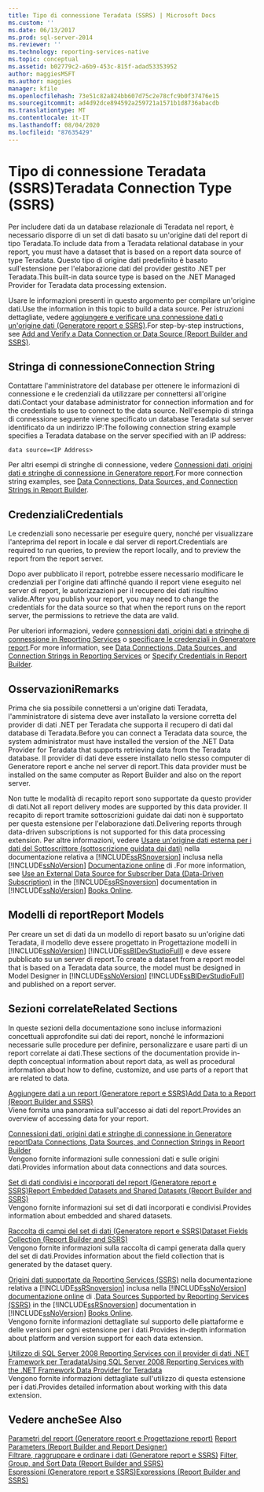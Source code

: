 ```yaml
---
title: Tipo di connessione Teradata (SSRS) | Microsoft Docs
ms.custom: ''
ms.date: 06/13/2017
ms.prod: sql-server-2014
ms.reviewer: ''
ms.technology: reporting-services-native
ms.topic: conceptual
ms.assetid: b02779c2-a6b9-453c-815f-adad53353952
author: maggiesMSFT
ms.author: maggies
manager: kfile
ms.openlocfilehash: 73e51c82a824bb607d75c2e78cfc9b0f37476e15
ms.sourcegitcommit: ad4d92dce894592a259721a1571b1d8736abacdb
ms.translationtype: MT
ms.contentlocale: it-IT
ms.lasthandoff: 08/04/2020
ms.locfileid: "87635429"
---
```

# <a name="teradata-connection-type-ssrs"></a><span data-ttu-id="a6295-102">Tipo di connessione Teradata (SSRS)</span><span class="sxs-lookup"><span data-stu-id="a6295-102">Teradata Connection Type (SSRS)</span></span>
  <span data-ttu-id="a6295-103">Per includere dati da un database relazionale di Teradata nel report, è necessario disporre di un set di dati basato su un'origine dati del report di tipo Teradata.</span><span class="sxs-lookup"><span data-stu-id="a6295-103">To include data from a Teradata relational database in your report, you must have a dataset that is based on a report data source of type Teradata.</span></span> <span data-ttu-id="a6295-104">Questo tipo di origine dati predefinito è basato sull'estensione per l'elaborazione dati del provider gestito .NET per Teradata.</span><span class="sxs-lookup"><span data-stu-id="a6295-104">This built-in data source type is based on the .NET Managed Provider for Teradata data processing extension.</span></span>  
  
 <span data-ttu-id="a6295-105">Usare le informazioni presenti in questo argomento per compilare un'origine dati.</span><span class="sxs-lookup"><span data-stu-id="a6295-105">Use the information in this topic to build a data source.</span></span> <span data-ttu-id="a6295-106">Per istruzioni dettagliate, vedere [aggiungere e verificare una connessione dati o un'origine dati &#40;Generatore report e SSRS&#41;](add-and-verify-a-data-connection-report-builder-and-ssrs.md).</span><span class="sxs-lookup"><span data-stu-id="a6295-106">For step-by-step instructions, see [Add and Verify a Data Connection or Data Source &#40;Report Builder and SSRS&#41;](add-and-verify-a-data-connection-report-builder-and-ssrs.md).</span></span>  
  
##  <a name="connection-string"></a><a name="Connection"></a> <span data-ttu-id="a6295-107">Stringa di connessione</span><span class="sxs-lookup"><span data-stu-id="a6295-107">Connection String</span></span>  
 <span data-ttu-id="a6295-108">Contattare l'amministratore del database per ottenere le informazioni di connessione e le credenziali da utilizzare per connettersi all'origine dati.</span><span class="sxs-lookup"><span data-stu-id="a6295-108">Contact your database administrator for connection information and for the credentials to use to connect to the data source.</span></span> <span data-ttu-id="a6295-109">Nell'esempio di stringa di connessione seguente viene specificato un database Teradata sul server identificato da un indirizzo IP:</span><span class="sxs-lookup"><span data-stu-id="a6295-109">The following connection string example specifies a Teradata database on the server specified with an IP address:</span></span>  
  
```  
data source=<IP Address>  
```  
  
 <span data-ttu-id="a6295-110">Per altri esempi di stringhe di connessione, vedere [Connessioni dati, origini dati e stringhe di connessione in Generatore report](../data-connections-data-sources-and-connection-strings-in-report-builder.md).</span><span class="sxs-lookup"><span data-stu-id="a6295-110">For more connection string examples, see [Data Connections, Data Sources, and Connection Strings in Report Builder](../data-connections-data-sources-and-connection-strings-in-report-builder.md).</span></span>  
  
##  <a name="credentials"></a><a name="Credentials"></a> <span data-ttu-id="a6295-111">Credenziali</span><span class="sxs-lookup"><span data-stu-id="a6295-111">Credentials</span></span>  
 <span data-ttu-id="a6295-112">Le credenziali sono necessarie per eseguire query, nonché per visualizzare l'anteprima del report in locale e dal server di report.</span><span class="sxs-lookup"><span data-stu-id="a6295-112">Credentials are required to run queries, to preview the report locally, and to preview the report from the report server.</span></span>  
  
 <span data-ttu-id="a6295-113">Dopo aver pubblicato il report, potrebbe essere necessario modificare le credenziali per l'origine dati affinché quando il report viene eseguito nel server di report, le autorizzazioni per il recupero dei dati risultino valide.</span><span class="sxs-lookup"><span data-stu-id="a6295-113">After you publish your report, you may need to change the credentials for the data source so that when the report runs on the report server, the permissions to retrieve the data are valid.</span></span>  
  
 <span data-ttu-id="a6295-114">Per ulteriori informazioni, vedere [connessioni dati, origini dati e stringhe di connessione in Reporting Services](../data-connections-data-sources-and-connection-strings-in-reporting-services.md) o [specificare le credenziali in Generatore report](../specify-credentials-in-report-builder.md).</span><span class="sxs-lookup"><span data-stu-id="a6295-114">For more information, see [Data Connections, Data Sources, and Connection Strings in Reporting Services](../data-connections-data-sources-and-connection-strings-in-reporting-services.md) or [Specify Credentials in Report Builder](../specify-credentials-in-report-builder.md).</span></span>  

##  <a name="remarks"></a><a name="Remarks"></a> <span data-ttu-id="a6295-115">Osservazioni</span><span class="sxs-lookup"><span data-stu-id="a6295-115">Remarks</span></span>  
 <span data-ttu-id="a6295-116">Prima che sia possibile connettersi a un'origine dati Teradata, l'amministratore di sistema deve aver installato la versione corretta del provider di dati .NET per Teradata che supporta il recupero di dati dal database di Teradata.</span><span class="sxs-lookup"><span data-stu-id="a6295-116">Before you can connect a Teradata data source, the system administrator must have installed the version of the .NET Data Provider for Teradata that supports retrieving data from the Teradata database.</span></span> <span data-ttu-id="a6295-117">Il provider di dati deve essere installato nello stesso computer di Generatore report e anche nel server di report.</span><span class="sxs-lookup"><span data-stu-id="a6295-117">This data provider must be installed on the same computer as Report Builder and also on the report server.</span></span>  
  
 <span data-ttu-id="a6295-118">Non tutte le modalità di recapito report sono supportate da questo provider di dati.</span><span class="sxs-lookup"><span data-stu-id="a6295-118">Not all report delivery modes are supported by this data provider.</span></span> <span data-ttu-id="a6295-119">Il recapito di report tramite sottoscrizioni guidate dai dati non è supportato per questa estensione per l'elaborazione dati.</span><span class="sxs-lookup"><span data-stu-id="a6295-119">Delivering reports through data-driven subscriptions is not supported for this data processing extension.</span></span> <span data-ttu-id="a6295-120">Per altre informazioni, vedere [Usare un'origine dati esterna per i dati del Sottoscrittore &#40;sottoscrizione guidata dai dati&#41;](../subscriptions/use-an-external-data-source-for-subscriber-data-data-driven-subscription.md) nella documentazione relativa a [!INCLUDE[ssRSnoversion](../../../includes/ssrsnoversion-md.md)] inclusa nella [!INCLUDE[ssNoVersion](../../../includes/ssnoversion-md.md)] [Documentazione online](https://go.microsoft.com/fwlink/?linkid=121312) di .</span><span class="sxs-lookup"><span data-stu-id="a6295-120">For more information, see [Use an External Data Source for Subscriber Data &#40;Data-Driven Subscription&#41;](../subscriptions/use-an-external-data-source-for-subscriber-data-data-driven-subscription.md) in the [!INCLUDE[ssRSnoversion](../../../includes/ssrsnoversion-md.md)] documentation in [!INCLUDE[ssNoVersion](../../../includes/ssnoversion-md.md)] [Books Online](https://go.microsoft.com/fwlink/?linkid=121312).</span></span>  

##  <a name="report-models"></a><a name="Models"></a> <span data-ttu-id="a6295-121">Modelli di report</span><span class="sxs-lookup"><span data-stu-id="a6295-121">Report Models</span></span>  
 <span data-ttu-id="a6295-122">Per creare un set di dati da un modello di report basato su un'origine dati Teradata, il modello deve essere progettato in Progettazione modelli in [!INCLUDE[ssNoVersion](../../../includes/ssnoversion-md.md)] [!INCLUDE[ssBIDevStudioFull](../../includes/ssbidevstudiofull-md.md)] e deve essere pubblicato su un server di report.</span><span class="sxs-lookup"><span data-stu-id="a6295-122">To create a dataset from a report model that is based on a Teradata data source, the model must be designed in Model Designer in [!INCLUDE[ssNoVersion](../../../includes/ssnoversion-md.md)] [!INCLUDE[ssBIDevStudioFull](../../includes/ssbidevstudiofull-md.md)] and published on a report server.</span></span>  

##  <a name="related-sections"></a><a name="Related"></a> <span data-ttu-id="a6295-123">Sezioni correlate</span><span class="sxs-lookup"><span data-stu-id="a6295-123">Related Sections</span></span>  
 <span data-ttu-id="a6295-124">In queste sezioni della documentazione sono incluse informazioni concettuali approfondite sui dati dei report, nonché le informazioni necessarie sulle procedure per definire, personalizzare e usare parti di un report correlate ai dati.</span><span class="sxs-lookup"><span data-stu-id="a6295-124">These sections of the documentation provide in-depth conceptual information about report data, as well as procedural information about how to define, customize, and use parts of a report that are related to data.</span></span>  
  
 [<span data-ttu-id="a6295-125">Aggiungere dati a un report &#40;Generatore report e SSRS&#41;</span><span class="sxs-lookup"><span data-stu-id="a6295-125">Add Data to a Report &#40;Report Builder and SSRS&#41;</span></span>](report-datasets-ssrs.md)  
 <span data-ttu-id="a6295-126">Viene fornita una panoramica sull'accesso ai dati del report.</span><span class="sxs-lookup"><span data-stu-id="a6295-126">Provides an overview of accessing data for your report.</span></span>  
  
 [<span data-ttu-id="a6295-127">Connessioni dati, origini dati e stringhe di connessione in Generatore report</span><span class="sxs-lookup"><span data-stu-id="a6295-127">Data Connections, Data Sources, and Connection Strings in Report Builder</span></span>](../data-connections-data-sources-and-connection-strings-in-report-builder.md)  
 <span data-ttu-id="a6295-128">Vengono fornite informazioni sulle connessioni dati e sulle origini dati.</span><span class="sxs-lookup"><span data-stu-id="a6295-128">Provides information about data connections and data sources.</span></span>  
  
 [<span data-ttu-id="a6295-129">Set di dati condivisi e incorporati del report &#40;Generatore report e SSRS&#41;</span><span class="sxs-lookup"><span data-stu-id="a6295-129">Report Embedded Datasets and Shared Datasets &#40;Report Builder and SSRS&#41;</span></span>](report-embedded-datasets-and-shared-datasets-report-builder-and-ssrs.md)  
 <span data-ttu-id="a6295-130">Vengono fornite informazioni sui set di dati incorporati e condivisi.</span><span class="sxs-lookup"><span data-stu-id="a6295-130">Provides information about embedded and shared datasets.</span></span>  
  
 [<span data-ttu-id="a6295-131">Raccolta di campi del set di dati &#40;Generatore report e SSRS&#41;</span><span class="sxs-lookup"><span data-stu-id="a6295-131">Dataset Fields Collection &#40;Report Builder and SSRS&#41;</span></span>](dataset-fields-collection-report-builder-and-ssrs.md)  
 <span data-ttu-id="a6295-132">Vengono fornite informazioni sulla raccolta di campi generata dalla query del set di dati.</span><span class="sxs-lookup"><span data-stu-id="a6295-132">Provides information about the field collection that is generated by the dataset query.</span></span>  
  
 <span data-ttu-id="a6295-133">[Origini dati supportate da Reporting Services &#40;SSRS&#41;](../create-deploy-and-manage-mobile-and-paginated-reports.md) nella documentazione relativa a [!INCLUDE[ssRSnoversion](../../../includes/ssrsnoversion-md.md)] inclusa nella [!INCLUDE[ssNoVersion](../../../includes/ssnoversion-md.md)] [documentazione online](https://go.microsoft.com/fwlink/?linkid=121312) di .</span><span class="sxs-lookup"><span data-stu-id="a6295-133">[Data Sources Supported by Reporting Services &#40;SSRS&#41;](../create-deploy-and-manage-mobile-and-paginated-reports.md) in the [!INCLUDE[ssRSnoversion](../../../includes/ssrsnoversion-md.md)] documentation in [!INCLUDE[ssNoVersion](../../../includes/ssnoversion-md.md)] [Books Online](https://go.microsoft.com/fwlink/?linkid=121312).</span></span>  
 <span data-ttu-id="a6295-134">Vengono fornite informazioni dettagliate sul supporto delle piattaforme e delle versioni per ogni estensione per i dati.</span><span class="sxs-lookup"><span data-stu-id="a6295-134">Provides in-depth information about platform and version support for each data extension.</span></span>  
  
 [<span data-ttu-id="a6295-135">Utilizzo di SQL Server 2008 Reporting Services con il provider di dati .NET Framework per Teradata</span><span class="sxs-lookup"><span data-stu-id="a6295-135">Using SQL Server 2008 Reporting Services with the .NET Framework Data Provider for Teradata</span></span>](https://go.microsoft.com/fwlink/?LinkID=130848)  
 <span data-ttu-id="a6295-136">Vengono fornite informazioni dettagliate sull'utilizzo di questa estensione per i dati.</span><span class="sxs-lookup"><span data-stu-id="a6295-136">Provides detailed information about working with this data extension.</span></span>  

## <a name="see-also"></a><span data-ttu-id="a6295-137">Vedere anche</span><span class="sxs-lookup"><span data-stu-id="a6295-137">See Also</span></span>  
 <span data-ttu-id="a6295-138">[Parametri del report &#40;Generatore report e Progettazione report&#41;](../report-design/report-parameters-report-builder-and-report-designer.md) </span><span class="sxs-lookup"><span data-stu-id="a6295-138">[Report Parameters &#40;Report Builder and Report Designer&#41;](../report-design/report-parameters-report-builder-and-report-designer.md) </span></span>  
 <span data-ttu-id="a6295-139">[Filtrare, raggruppare e ordinare i dati &#40;Generatore report e SSRS&#41;](../report-design/filter-group-and-sort-data-report-builder-and-ssrs.md) </span><span class="sxs-lookup"><span data-stu-id="a6295-139">[Filter, Group, and Sort Data &#40;Report Builder and SSRS&#41;](../report-design/filter-group-and-sort-data-report-builder-and-ssrs.md) </span></span>  
 [<span data-ttu-id="a6295-140">Espressioni &#40;Generatore report e SSRS&#41;</span><span class="sxs-lookup"><span data-stu-id="a6295-140">Expressions &#40;Report Builder and SSRS&#41;</span></span>](../report-design/expressions-report-builder-and-ssrs.md)  
